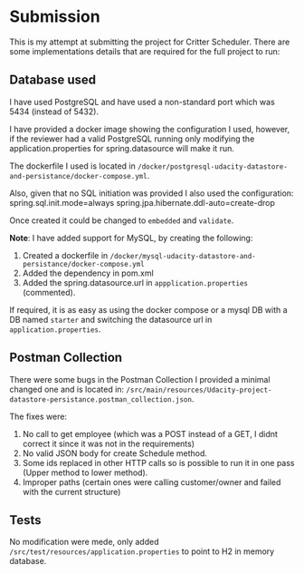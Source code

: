 # Submission

This is my attempt at submitting the project for Critter Scheduler. 
There are some implementations details that are required for the full project to run:

## Database used

I have used PostgreSQL and have used a non-standard port which was 5434 (instead of 5432).

I have provided a docker image showing the configuration I used, however, 
if the reviewer had a valid PostgreSQL running only modifying the application.properties for spring.datasource will make it run.

The dockerfile I used is located in `/docker/postgresql-udacity-datastore-and-persistance/docker-compose.yml`.

Also, given that no SQL initiation was provided I also used the configuration:
spring.sql.init.mode=always
spring.jpa.hibernate.ddl-auto=create-drop

Once created it could be changed to `embedded` and `validate`.

<strong>Note</strong>: I have added support for MySQL, by creating the following:
1. Created a dockerfile in `/docker/mysql-udacity-datastore-and-persistance/docker-compose.yml`
2. Added the dependency in pom.xml
3. Added the spring.datasource.url in `appplication.properties` (commented).

If required, it is as easy as using the docker compose or a mysql DB with a DB named `starter` and switching
the datasource url in `application.properties`.

## Postman Collection

There were some bugs in the Postman Collection I provided a minimal changed one and is located in:
`/src/main/resources/Udacity-project-datastore-persistance.postman_collection.json`.

The fixes were:
1. No call to get employee (which was a POST instead of a GET, I didnt correct it since it was not in the requirements)
2. No valid JSON body for create Schedule method.
3. Some ids replaced in other HTTP calls so is possible to run it in one pass (Upper method to lower method).
4. Improper paths (certain ones were calling customer/owner and failed with the current structure)

## Tests

No modification were mede, only added `/src/test/resources/application.properties` to point to H2 in memory database.
